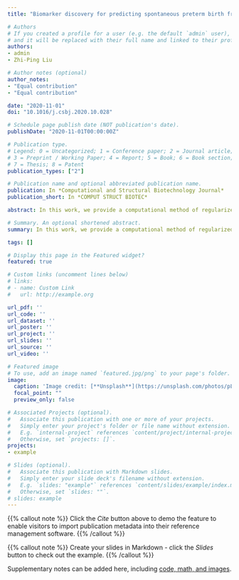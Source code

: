 ```yaml
---
title: "Biomarker discovery for predicting spontaneous preterm birth from gene expression data by regularized logistic regression"

# Authors
# If you created a profile for a user (e.g. the default `admin` user), write the username (folder name) here 
# and it will be replaced with their full name and linked to their profile.
authors:
- admin
- Zhi-Ping Liu

# Author notes (optional)
author_notes:
- "Equal contribution"
- "Equal contribution"

date: "2020-11-01"
doi: "10.1016/j.csbj.2020.10.028"

# Schedule page publish date (NOT publication's date).
publishDate: "2020-11-01T00:00:00Z"

# Publication type.
# Legend: 0 = Uncategorized; 1 = Conference paper; 2 = Journal article;
# 3 = Preprint / Working Paper; 4 = Report; 5 = Book; 6 = Book section;
# 7 = Thesis; 8 = Patent
publication_types: ["2"]

# Publication name and optional abbreviated publication name.
publication: In *Computational and Structural Biotechnology Journal*
publication_short: In *COMPUT STRUCT BIOTEC*

abstract: In this work, we provide a computational method of regularized logistic regression for discovering biomarkers of spontaneous preterm birth (SPTB) from gene expression data. The successful identification of SPTB biomarkers will greatly benefit the interference of infant gestational age for reducing the risks of pregnant women and preemies. In recent years, various approaches have been proposed for the feature selection of identifying the subset of meaningful genes that can achieve accurate classification for disease samples from controls. Here, we comprehensively summarize the regularized logistic regression with seven effective penalties developed for the selection of strongly indicative genes of SPTB from microarray data. We compare their properties and assess their classification performances in multiple datasets. It shows that elastic net, lasso, $L_{1/2}$ and SCAD penalties get the better performance than others and can be successfully used to identify biomarkers of SPTB. Particularly, we make a functional enrichment analysis on these biomarkers and construct a logistic regression classifier based on them. The classifier generates an indicator of preterm risk score (PRS) for predicting SPTB. Based on the trained predictor, we verify the identified biomarkers on an independent dataset. The biomarkers achieve the AUC value of 0.933 in the SPTB classification. The results demonstrate the effectiveness and efficiency of the built-up strategy of biomarker discovery with regularized logistic regression. Obviously, the proposed method of discovering biomarkers for SPTB can be easily extended for other complex diseases.

# Summary. An optional shortened abstract.
summary: In this work, we provide a computational method of regularized logistic regression for discovering biomarkers of spontaneous preterm birth (SPTB) from gene expression data. 

tags: []

# Display this page in the Featured widget?
featured: true

# Custom links (uncomment lines below)
# links:
# - name: Custom Link
#   url: http://example.org

url_pdf: ''
url_code: ''
url_dataset: ''
url_poster: ''
url_project: ''
url_slides: ''
url_source: ''
url_video: ''

# Featured image
# To use, add an image named `featured.jpg/png` to your page's folder. 
image:
  caption: 'Image credit: [**Unsplash**](https://unsplash.com/photos/pLCdAaMFLTE)'
  focal_point: ""
  preview_only: false

# Associated Projects (optional).
#   Associate this publication with one or more of your projects.
#   Simply enter your project's folder or file name without extension.
#   E.g. `internal-project` references `content/project/internal-project/index.md`.
#   Otherwise, set `projects: []`.
projects:
- example

# Slides (optional).
#   Associate this publication with Markdown slides.
#   Simply enter your slide deck's filename without extension.
#   E.g. `slides: "example"` references `content/slides/example/index.md`.
#   Otherwise, set `slides: ""`.
# slides: example
---
```


{{% callout note %}}
Click the *Cite* button above to demo the feature to enable visitors to import publication metadata into their reference management software.
{{% /callout %}}

{{% callout note %}}
Create your slides in Markdown - click the *Slides* button to check out the example.
{{% /callout %}}

Supplementary notes can be added here, including [code, math, and images](https://github.com/zpliulab/LogReg).
